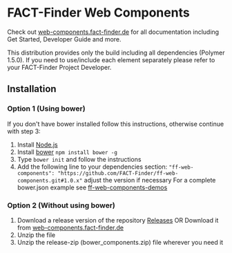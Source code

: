 FACT-Finder Web Components
==========================

Check out [web-components.fact-finder.de](http://web-components.fact-finder.de/) for all documentation including Get Started, Developer Guide and more.

This distribution provides only the build including all dependencies (Polymer 1.5.0). If you need to use/include each element separately please refer to your FACT-Finder Project Developer.

## Installation
### Option 1 (Using bower)
If you don't have bower installed follow this instructions, otherwise continue with step 3:
1. Install [Node.js](https://nodejs.org/en/)
2. Install [bower](https://bower.io/) `npm install bower -g`
3. Type `bower init` and follow the instructions
4. Add the following line to your dependencies section: `"ff-web-components": "https://github.com/FACT-Finder/ff-web-components.git#1.0.x"` adjust the version if necessary
For a complete bower.json example see [ff-web-components-demos](https://github.com/FACT-Finder/ff-web-components-demos)

### Option 2 (Without using bower)
1. Download a release version of the repository [Releases](https://github.com/FACT-Finder/ff-web-components/releases) OR Download it from [web-components.fact-finder.de](http://web-components.fact-finder.de/download)
2. Unzip the file
3. Unzip the release-zip (bower_components.zip) file wherever you need it
